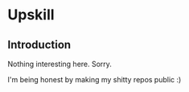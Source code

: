 # Upskill

## Introduction

Nothing interesting here. Sorry.

I'm being honest by making my shitty repos public :)
